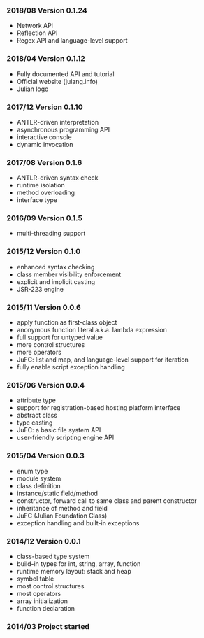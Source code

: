 ### 2018/08 Version 0.1.24

 * Network API
 * Reflection API
 * Regex API and language-level support
 
### 2018/04 Version 0.1.12

 * Fully documented API and tutorial
 * Official website (julang.info)
 * Julian logo
 
### 2017/12 Version 0.1.10

 * ANTLR-driven interpretation
 * asynchronous programming API
 * interactive console
 * dynamic invocation

### 2017/08 Version 0.1.6

 * ANTLR-driven syntax check
 * runtime isolation
 * method overloading
 * interface type
 
### 2016/09 Version 0.1.5

 * multi-threading support
 
### 2015/12 Version 0.1.0

 * enhanced syntax checking
 * class member visibility enforcement
 * explicit and implicit casting
 * JSR-223 engine

### 2015/11 Version 0.0.6

 * apply function as first-class object
 * anonymous function literal a.k.a. lambda expression
 * full support for untyped value
 * more control structures 
 * more operators 
 * JuFC: list and map, and language-level support for iteration
 * fully enable script exception handling

### 2015/06 Version 0.0.4

 * attribute type
 * support for registration-based hosting platform interface
 * abstract class
 * type casting
 * JuFC: a basic file system API
 * user-friendly scripting engine API
 
### 2015/04 Version 0.0.3

 * enum type
 * module system
 * class definition
 * instance/static field/method
 * constructor, forward call to same class and parent constructor
 * inheritance of method and field
 * JuFC (Julian Foundation Class)
 * exception handling and built-in exceptions
 
### 2014/12 Version 0.0.1
 
 * class-based type system
 * build-in types for int, string, array, function 
 * runtime memory layout: stack and heap 
 * symbol table 
 * most control structures 
 * most operators 
 * array initialization 
 * function declaration 

### 2014/03 Project started
